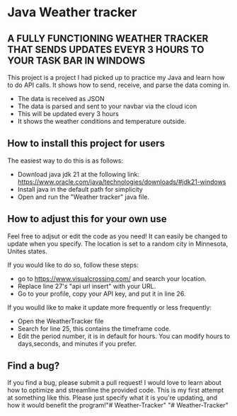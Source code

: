 # Java Weather tracker
## A FULLY FUNCTIONING WEATHER TRACKER THAT SENDS UPDATES EVEYR 3 HOURS TO YOUR TASK BAR IN WINDOWS

This project is a project I had picked up to practice my Java and learn how to do API calls. It shows how to send,
receive, and parse the data coming in.

* The data is received as JSON
* The data is parsed and sent to your navbar via the cloud icon
* This will be updated every 3 hours
* It shows the weather conditions and temperature outside.

## How to install this project for users

The easiest way  to do this is as follows: 

* Download java jdk 21 at the following link: https://www.oracle.com/java/technologies/downloads/#jdk21-windows
* Install java in the default path for simplicity
* Open and run the "Weather tracker" java file.
## How to adjust this for your own use

Feel free to adjsut or edit the code as you need! It can easily be changed to update when you specify. The location is set to a random city in Minnesota, Unites states.

If you would like to do so, follow these steps:
* go to https://www.visualcrossing.com/ and search your location.
* Replace line 27's "api url insert" with your URL.
* Go to your profile, copy your API key, and put it in line 26.

If you woulld like to make it update more frequently or less frequently: 

* Open the WeatherTracker file
* Search for line 25, this contains the timeframe code. 
* Edit the period number, it is in default for hours. You can modify hours to days,seconds, and minutes if you prefer.


## Find a bug?
 If you find a bug, please submit a pull request! I would love to learn about how to optimize and streamline the provided code. This is my first attempt at something like this. Please just specify what it is you're updating, and how it would benefit the program!"# Weather-Tracker" 
"# Weather-Tracker" 
